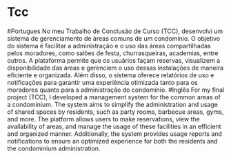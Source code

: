 # Tcc
#Portugues
No meu Trabalho de Conclusão de Curso (TCC), desenvolvi um sistema de gerenciamento de áreas comuns de um condomínio. O objetivo do sistema é facilitar a administração e o uso das áreas compartilhadas pelos moradores, como salões de festa, churrasqueiras, academias, entre outros. A plataforma permite que os usuários façam reservas, visualizem a disponibilidade das áreas e gerenciem o uso dessas instalações de maneira eficiente e organizada. Além disso, o sistema oferece relatórios de uso e notificações para garantir uma experiência otimizada tanto para os moradores quanto para a administração do condomínio.
#Inglês
For my final project (TCC), I developed a management system for the common areas of a condominium. The system aims to simplify the administration and usage of shared spaces by residents, such as party rooms, barbecue areas, gyms, and more. The platform allows users to make reservations, view the availability of areas, and manage the usage of these facilities in an efficient and organized manner. Additionally, the system provides usage reports and notifications to ensure an optimized experience for both the residents and the condominium administration.
